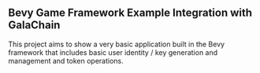 ## Bevy Game Framework Example Integration with GalaChain

This project aims to show a very basic application built in the Bevy framework 
that includes basic user identity / key generation and management and token operations.
